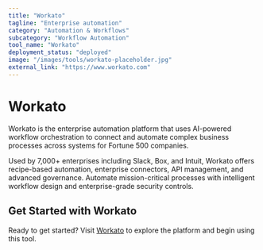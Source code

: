 ```yaml
---
title: "Workato"
tagline: "Enterprise automation"
category: "Automation & Workflows"
subcategory: "Workflow Automation"
tool_name: "Workato"
deployment_status: "deployed"
image: "/images/tools/workato-placeholder.jpg"
external_link: "https://www.workato.com"
---
```


# Workato

Workato is the enterprise automation platform that uses AI-powered workflow orchestration to connect and automate complex business processes across systems for Fortune 500 companies.

Used by 7,000+ enterprises including Slack, Box, and Intuit, Workato offers recipe-based automation, enterprise connectors, API management, and advanced governance. Automate mission-critical processes with intelligent workflow design and enterprise-grade security controls.

## Get Started with Workato

Ready to get started? Visit [Workato](https://www.workato.com) to explore the platform and begin using this tool.